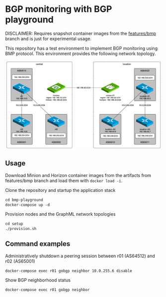 # BGP monitoring with BGP playground

DISCLAIMER: Requires snapshot container images from the [features/bmp](https://github.com/OpenNMS/opennms/tree/features/bmp) branch and is just for experimental usage.

This repository has a test environment to implement BGP monitoring using BMP protocol.
This environment provides the following network topology.

![](bgp-playground.png)

## Usage

Download Minion and Horizon container images from the artifacts from features/bmp branch and load them with `docker load -i`.

Clone the repository and startup the application stack

```
cd bmp-playground
docker-compose up -d
```

Provision nodes and the GraphML network topologies

```
cd setup
./provision.sh
```

## Command examples

Administratively shutdown a peering session between r01 (AS64512) and r02 (AS65001)
```
docker-compose exec r01 gobgp neighbor 10.0.255.6 disable
```

Show BGP neighborhood status
```
docker-compose exec r01 gobgp neighbor
```
